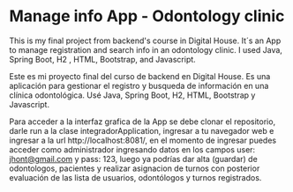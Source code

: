 # Manage info App - Odontology clinic

This is my final project from backend's course in Digital House. It´s an App to manage registration and search info in an odontology clinic. I used Java, Spring Boot, H2 , HTML, Bootstrap, and Javascript.

Este es mi proyecto final del curso de backend en Digital House. Es una aplicación para gestionar el registro y busqueda de información en una clínica odontológica. Usé Java, Spring Boot, H2, HTML, Bootstrap y Javascript.

Para acceder a la interfaz grafica de la App se debe clonar el repositorio, darle run a la clase integradorApplication, ingresar a tu navegador web e ingresar a la url http://localhost:8081/, en el momento de ingresar puedes acceder como administrador ingresando datos en los campos user: jhont@gmail.com y pass: 123, luego ya podrías dar alta (guardar) de odontologos, pacientes y realizar asignacion de turnos con posterior evaluación de las lista de usuarios, odontólogos y turnos registrados.
